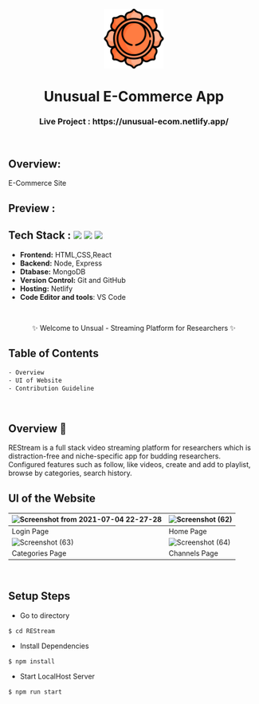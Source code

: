 <p align="center">
  <a href="https://unusual-ecom.netlify.app/" rel="noopener" target="_blank"><img src="/src/icon/Utility-UI-128.png" width="120" height="120" align="center"/></a>

</p>

<h1 align="center">
           Unusual E-Commerce App
</h1>

<div align="center">


</div>

<h3 align="center">
          Live Project : https://unusual-ecom.netlify.app/
</h3>
<br />

## Overview:
<p>E-Commerce Site</p>

## Preview :

## Tech Stack :  <img src="https://img.shields.io/badge/react%20-%23121011.svg?&style=for-the-badge&logo=react&logoColor=white"/> <img src="https://img.shields.io/badge/express%20-%23121011.svg?&style=for-the-badge&logo=express&logoColor=white" /> <img src="https://img.shields.io/badge/MongoDB%20-%23121011.svg?&style=for-the-badge&logo=MongoDB&logoColor=white"/> 

- **Frontend:** HTML,CSS,React 
- **Backend:** Node, Express
- **Dtabase:** MongoDB
- **Version Control:** Git and GitHub
- **Hosting:** Netlify
- **Code Editor and tools**: VS Code

 <br />

   <p align="center">
    ✨ Welcome to Unsual - Streaming Platform for Researchers ✨ <br />
 
</p>

   
## Table of Contents

    - Overview
    - UI of Website
    - Contribution Guideline

 <br />


## Overview 🔨

REStream is a full stack video streaming platform for researchers which is distraction-free and niche-specific app for budding researchers. Configured features such as follow, like videos, create and add to playlist, browse by categories, search history.
 <br />


## UI of the Website

| ![Screenshot from 2021-07-04 22-27-28](https://user-images.githubusercontent.com/50510726/148827964-9d9e0fa0-7254-48d3-a520-60831d6a556e.png)| ![Screenshot (62)](https://user-images.githubusercontent.com/50510726/148828326-aea5f38e-3522-446e-bbd5-63ab4a0f3501.png) |
|-|-|
| Login Page | Home Page |  
| ![Screenshot (63)](https://user-images.githubusercontent.com/50510726/148828560-8a6c49b8-f10c-4371-b7f2-13be3bce2b7d.png)| ![Screenshot (64)](https://user-images.githubusercontent.com/50510726/148828851-10d7cb8a-0cc7-4fe4-832d-706d8fa0c02a.png) |
| Categories Page | Channels Page| 
<br/>

## Setup Steps
  
- Go to directory
```
$ cd REStream
```
- Install Dependencies
```
$ npm install
```
- Start LocalHost Server
```
$ npm run start
```
  
  <br />
  <br />
